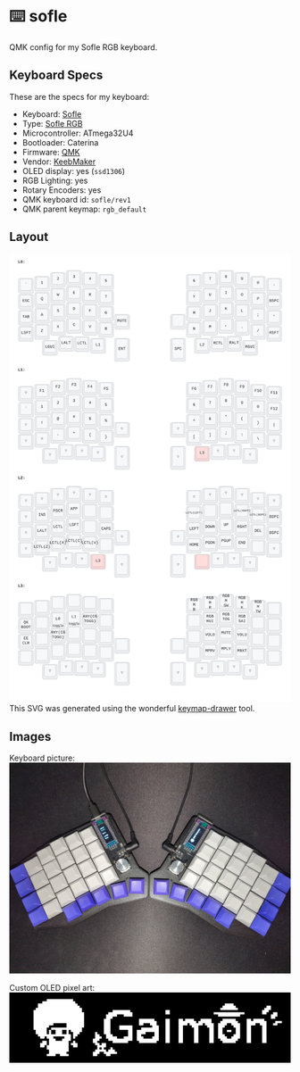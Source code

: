 # ⌨️ sofle

QMK config for my Sofle RGB keyboard.

## Keyboard Specs

These are the specs for my keyboard:
- Keyboard: [Sofle](https://github.com/josefadamcik/SofleKeyboard)
- Type: [Sofle RGB](https://josefadamcik.github.io/SofleKeyboard/build_guide_rgb.html)
- Microcontroller: ATmega32U4
- Bootloader: Caterina
- Firmware: [QMK](https://github.com/qmk/qmk_firmware)
- Vendor: [KeebMaker](https://keebmaker.com)
- OLED display: yes (`ssd1306`)
- RGB Lighting: yes
- Rotary Encoders: yes
- QMK keyboard id: `sofle/rev1`
- QMK parent keymap: `rgb_default`

## Layout

![Sofle Layout Graphics](./images/keymap.svg)
This SVG was generated using the wonderful [keymap-drawer](https://github.com/caksoylar/keymap-drawer) tool.

## Images

Keyboard picture:
![Sofle Keyboard Image](./images/sofle_rgb.jpg)

Custom OLED pixel art:
![Gaimon (from One Piece) OLED Pixel Art](./images/gaimon_oled_10x.png)
